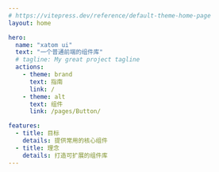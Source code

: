 ```yaml
---
# https://vitepress.dev/reference/default-theme-home-page
layout: home

hero:
  name: "xatom ui"
  text: "一个普通前端的组件库"
  # tagline: My great project tagline
  actions:
    - theme: brand
      text: 指南
      link: /
    - theme: alt
      text: 组件
      link: /pages/Button/

features:
  - title: 目标
    details: 提供常用的核心组件
  - title: 理念
    details: 打造可扩展的组件库
---
```


